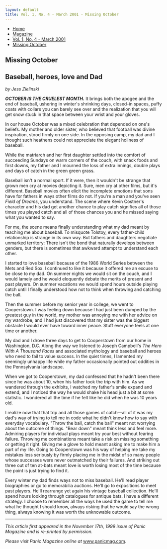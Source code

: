 ```yaml
---
layout: default
title: Vol. 1, No. 4 - March 2001 - Missing October
---
```

<nav class="breadcrumb" aria-label="breadcrumbs">
  <ul>
    <li><a href="{{ site.url }}{{ site.baseurl }}">Home</a></li>
    <li><a href="../magazine-home.html">Magazine</a></li>
    <li><a href="bi_vol_1_no_4_home.html">Vol. 1, No. 4 - March 2001</a></li>
    <li class="is-active"><a href="#" aria-current="page">Missing October</a></li>
  </ul>
</nav>

<section class="storycontent">
  <h1>Missing October</h1>
  <h2>Baseball, heroes, love and Dad</h2>
  <p><em>by Jess Zielinski</em></p>

  <p>
    <strong><em>OCTOBER IS THE CRUELEST MONTH.</em></strong> It brings both the apogee and the end of baseball, ushering in winter's shrinking days, closed-in spaces, puffy coats with collars you can barely see over and the realization that you will get snow stuck in that space between your wrist and your gloves.
  </p>

  <p>
    In our house October was a mixed celebration that depended on one's beliefs. My mother and older sister, who believed that football was divine inspiration, stood firmly on one side. In the opposing camp, my dad and I thought such heathens could not appreciate the elegant holiness of baseball.
  </p>

  <p>
    While the matriarch and her first daughter settled into the comfort of succeeding Sundays on warm corners of the couch, with snack foods and first downs, my father and I mourned the loss of extra innings, double plays and days of catch in the green green grass.
  </p>

  <p>
    Baseball isn't a normal sport. If it were, then it wouldn't be strange that grown men cry at movies depicting it. Sure, men cry at other films, but it's different. Baseball movies often elicit the incomplete emotions that sons have for fathers in ways other films do not. If you're a man and you've seen <em>Field of Dreams</em>, you understand. The scene where Kevin Costner's character and his dad get another chance to play catch signifies all of those times you played catch and all of those chances you and he missed saying what you wanted to say.
  </p>

  <p>
    For me, the scene means finally understanding what my dad meant by teaching me about baseball. To misquote Tolstoy, every father-child relationship is strange in its own way. But fathers and daughters negotiate unmarked territory: There isn't the bond that naturally develops between genders, but there is sometimes that awkward attempt to understand each other.
  </p>

  <p>
    I started to love baseball because of the 1986 World Series between the Mets and Red Sox. I continued to like it because it offered me an excuse to be close to my dad. On summer nights we would sit on the couch, and I would lamely and he would eloquently debate the merits of present and past players. On summer vacations we would spend hours outside playing catch until I finally understood how not to think when throwing and catching the ball.
  </p>

  <p>
    Then the summer before my senior year in college, we went to Cooperstown. I was feeling down because I had just been dumped by the greatest guy in the world, my mother was annoying me with her advice on my wardrobe, and I had just discovered that my sister was the biggest obstacle I would ever have toward inner peace. Stuff everyone feels at one time or another.
  </p>

  <p>
    My dad and I drove three days to get to Cooperstown from our home in Washington, D.C. Along the way we listened to Joseph Campbell's <em>The Hero With A Thousand Faces</em> and associated mythology and baseball and heroes who need to fail to value success. In the quiet times, I lamented my seemingly unhappy life while my father occasionally pointed out oddities in the Pennsylvania landscape.
  </p>

  <p>
    When we got to Cooperstown, my dad confessed that he hadn't been there since he was about 10, when his father took the trip with him. As we wandered through the exhibits, I watched my father's smile expand and extend, and I noticed the way he would shake his head just a bit at some statistic. I wondered all the time if he felt like he did when he was 10 years old.
  </p>

  <p>
    I realize now that that trip and all those games of catch&mdash;all of it was my dad's way of trying to tell me in code what he didn't know how to say with everyday vocabulary. "Throw the ball, catch the ball" meant not worrying about the outcome of things. "Bear down" meant think less and feel more. Admiring players for individual plays meant try your best without fearing failure. Throwing me combinations meant take a risk on missing something or getting it right. Giving me a glove to hold meant asking me to make him a part of my life. Going to Cooperstown was his way of helping me take my mistakes less seriously by firmly placing me in the midst of so many people whose successes were never outmatched by their failures. And striking out three out of ten at-bats meant love is worth losing most of the time because the point is just trying to find it.
  </p>

  <p>
    Every winter my dad finds ways not to miss baseball. He'll read player biographies or go to memorabilia auctions. He'll go to expositions to meet past players. He'll rearrange yet again his vintage baseball collection. He'll spend hours looking through catalogues for antique bats. I have a different strategy. I choose to remember all the ways he used the game to tell me what he thought I should know, always risking that he would say the wrong thing, always knowing it was worth the unknowable outcome.
  </p>

  <hr />

  <p>
    <em>This article first appeared in the November 17th, 1999 issue of Panic Magazine and is re-printed by permission.</em>
  </p>

  <p>
    <em>Please visit Panic Magazine online at </em><a href="http://www.panicmag.com">www.panicmag.com</a>.
  </p>

</section>
